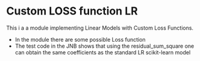 # Custom LOSS function LR 


This i a a module implementing Linear Models with Custom Loss Functions.

- In the module there are some possible Loss function 
- The test code in the JNB shows that using the residual_sum_square one can 
  obtain the same coefficients as the standard LR scikit-learn model 